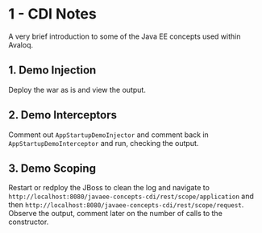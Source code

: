 # 1 - CDI Notes

A very brief introduction to some of the Java EE concepts used within Avaloq.



## 1. Demo Injection
Deploy the war as is and view the output.



## 2. Demo Interceptors
Comment out `AppStartupDemoInjector` and comment back in `AppStartupDemoInterceptor` and run, checking the output.



## 3. Demo Scoping

Restart or redploy the JBoss to clean the log and navigate to `http://localhost:8080/javaee-concepts-cdi/rest/scope/application` and then 
`http://localhost:8080/javaee-concepts-cdi/rest/scope/request`.  Observe the output, comment later on the number of 
calls to the constructor.
